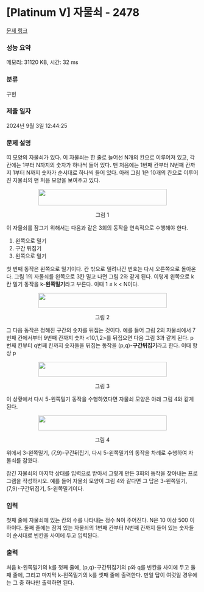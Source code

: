 # [Platinum V] 자물쇠 - 2478 

[문제 링크](https://www.acmicpc.net/problem/2478) 

### 성능 요약

메모리: 31120 KB, 시간: 32 ms

### 분류

구현

### 제출 일자

2024년 9월 3일 12:44:25

### 문제 설명

<p>띠 모양의 자물쇠가 있다. 이 자물쇠는 한 줄로 늘어선 N개의 칸으로 이루어져 있고, 각 칸에는 1부터 N까지의 숫자가 하나씩 들어 있다. 맨 처음에는 1번째 칸부터 N번째 칸까지 1부터 N까지 숫자가 순서대로 하나씩 들어 있다. 아래 그림 1은 10개의 칸으로 이루어진 자물쇠의 맨 처음 모양을 보여주고 있다.</p>

<p style="text-align: center;"><img alt="" src="https://upload.acmicpc.net/50c10caf-437f-4e2e-bd9a-d62fa2299a63/-/preview/" style="width: 337px; height: 43px;"></p>

<p style="text-align: center;">그림 1</p>

<p>이 자물쇠를 잠그기 위해서는 다음과 같은 3회의 동작을 연속적으로 수행해야 한다.</p>

<ol>
	<li>왼쪽으로 밀기</li>
	<li>구간 뒤집기</li>
	<li>왼쪽으로 밀기</li>
</ol>

<p>첫 번째 동작은 왼쪽으로 밀기이다. 칸 밖으로 밀려나간 번호는 다시 오른쪽으로 돌아온다. 그림 1의 자물쇠를 왼쪽으로 3칸 밀고 나면 그림 2와 같게 된다. 이렇게 왼쪽으로 k칸 밀기 동작을 k-<strong>왼쪽밀기</strong>라고 부른다. 이때 1 ≤ k < N이다.</p>

<p style="text-align: center;"><img alt="" src="https://upload.acmicpc.net/d6370f4b-2405-40ea-83e9-f952505bb876/-/preview/" style="width: 337px; height: 39px;"></p>

<p style="text-align: center;">그림 2</p>

<p>그 다음 동작은 정해진 구간의 숫자를 뒤집는 것이다. 예를 들어 그림 2의 자물쇠에서 7번째 칸에서부터 9번째 칸까지 숫자 <10,1,2>를 뒤집으면 다음 그림 3과 같게 된다. p번째 칸부터 q번째 칸까지 숫자들을 뒤집는 동작을 (p,q)-<strong>구간뒤집기</strong>라고 한다. 이때 항상 p<q이다.</p>

<p style="text-align: center;"><img alt="" src="https://upload.acmicpc.net/9e843ea9-0df6-4c14-8f92-4cfdb9afaa81/-/preview/" style="width: 337px; height: 39px;"></p>

<p style="text-align: center;">그림 3</p>

<p>이 상황에서 다시 5-왼쪽밀기 동작을 수행하였다면 자물쇠 모양은 아래 그림 4와 같게 된다.</p>

<p style="text-align: center;"><img alt="" src="https://upload.acmicpc.net/1daeb024-6484-4825-bad8-2c4a073ee2c1/-/preview/" style="width: 337px; height: 39px;"></p>

<p style="text-align: center;">그림 4</p>

<p>위에서 3-왼쪽밀기, (7,9)-구간뒤집기, 다시 5-왼쪽밀기의 동작을 차례로 수행하여 자물쇠를 잠궜다.</p>

<p>잠긴 자물쇠의 마지막 상태를 입력으로 받아서 그렇게 만든 3회의 동작을 찾아내는 프로그램을 작성하시오. 예를 들어 자물쇠 모양이 그림 4와 같다면 그 답은 3-왼쪽밀기, (7,9)-구간뒤집기, 5-왼쪽밀기이다.</p>

### 입력 

 <p>첫째 줄에 자물쇠에 있는 칸의 수를 나타내는 정수 N이 주어진다. N은 10 이상 500 이하이다. 둘째 줄에는 잠겨 있는 자물쇠의 1번째 칸부터 N번째 칸까지 들어 있는 숫자들이 순서대로 빈칸을 사이에 두고 입력된다.</p>

### 출력 

 <p>처음 k-왼쪽밀기의 k를 첫째 줄에, (p,q)-구간뒤집기의 p와 q를 빈칸을 사이에 두고 둘째 줄에, 그리고 마지막 k-왼쪽밀기의 k를 셋째 줄에 출력한다. 만일 답이 여럿일 경우에는 그 중 하나만 출력하면 된다.</p>

